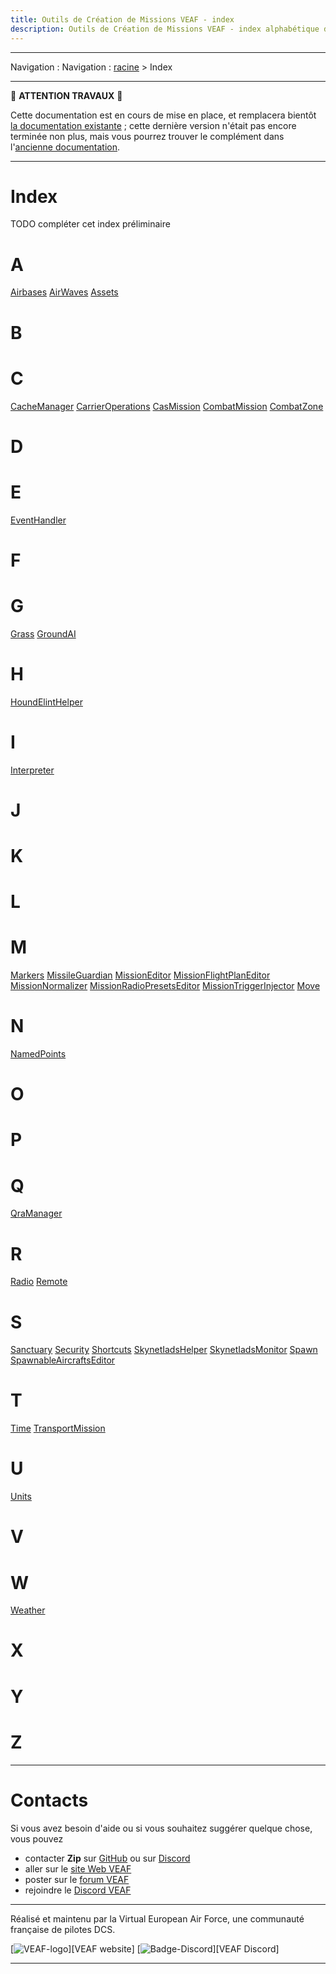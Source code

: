 ```yaml
---
title: Outils de Création de Missions VEAF - index
description: Outils de Création de Missions VEAF - index alphabétique des pages
---
```


-----------------------------

Navigation : Navigation : [racine](./index.md) > Index

-----------------------------

🚧 **ATTENTION TRAVAUX** 🚧

Cette documentation est en cours de mise en place, et remplacera bientôt [la documentation existante](https://veaf.github.io/documentation/) ; cette dernière version n'était pas encore terminée non plus, mais vous pourrez trouver le complément dans l'[ancienne documentation](https://github.com/VEAF/VEAF-Mission-Creation-Tools/blob/master/old_documentation/_index.md).

-----------------------------

# Index

TODO compléter cet index préliminaire

# A

[Airbases](./ref_404.md)
[AirWaves](./ref_404.md)
[Assets](./ref_404.md)

# B

# C

[CacheManager](./ref_404.md)
[CarrierOperations](./ref_404.md)
[CasMission](./ref_404.md)
[CombatMission](./ref_404.md)
[CombatZone](./ref_404.md)

# D

# E 

[EventHandler](./ref_404.md)

# F

# G

[Grass](./ref_404.md)
[GroundAI](./ref_404.md)

# H

[HoundElintHelper](./ref_404.md)

# I

[Interpreter](./ref_404.md)

# J

# K

# L

# M

[Markers](./ref_404.md)
[MissileGuardian](./ref_404.md)
[MissionEditor](./ref_404.md)
[MissionFlightPlanEditor](./ref_404.md)
[MissionNormalizer](./ref_404.md)
[MissionRadioPresetsEditor](./ref_404.md)
[MissionTriggerInjector](./ref_404.md)
[Move](./ref_404.md)

# N

[NamedPoints](./ref_404.md)

# O

# P

# Q

[QraManager](./ref_404.md)

# R

[Radio](./ref_404.md)
[Remote](./ref_404.md)

# S

[Sanctuary](./ref_404.md)
[Security](./ref_404.md)
[Shortcuts](./ref_404.md)
[SkynetIadsHelper](./ref_404.md)
[SkynetIadsMonitor](./ref_404.md)
[Spawn](./ref_404.md)
[SpawnableAircraftsEditor](./ref_404.md)

# T

[Time](./ref_404.md)
[TransportMission](./ref_404.md)

# U

[Units](./ref_404.md)

# V

# W

[Weather](./ref_404.md)

# X

# Y

# Z

-----------------------------

# Contacts

Si vous avez besoin d'aide ou si vous souhaitez suggérer quelque chose, vous pouvez

* contacter **Zip** sur [GitHub][Zip on Github] ou sur [Discord][Zip on Discord]
* aller sur le [site Web VEAF]
* poster sur le [forum VEAF]
* rejoindre le [Discord VEAF]

-----------------------------

Réalisé et maintenu par la Virtual European Air Force, une communauté française de pilotes DCS.

[![VEAF-logo]][VEAF website]
[![Badge-Discord]][VEAF Discord]

-----------------------------

[table des matières]: ./ref_toc.md
[index des pages]: ./ref_index.md

[Badge-Discord]: https://img.shields.io/discord/471061487662792715?label=VEAF%20Discord&style=for-the-badge
[VEAF-logo]: ./images/logo.png


[Discord VEAF]: https://www.veaf.org/discord
[Zip on Github]: https://github.com/davidp57
[Zip on Discord]: https://discordapp.com/users/421317390807203850
[site Web VEAF]: https://www.veaf.org
[forum VEAF]: https://www.veaf.org/forum

[VEAF-Mission-Creation-Tools-repository]: https://github.com/VEAF/VEAF-Mission-Creation-Tools
[VEAF-mission-converter-repository]:https://github.com/VEAF/VEAF-mission-converter
[VEAF-demo-mission-repository]: https://github.com/VEAF/VEAF-Demo-Mission
[VEAF-Open-Training-Mission-repository]:https://github.com/VEAF/VEAF-Open-Training-Mission
[VEAF-Multiplayer-Missions-repository]: https://github.com/VEAF/VEAF-Multiplayer-Missions
